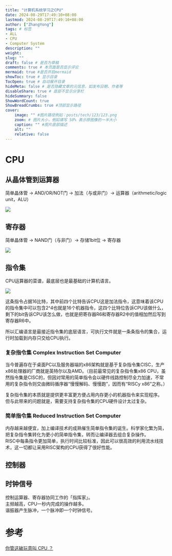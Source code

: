 ```yaml
---
title: "计算机系统学习之CPU"
date: 2024-08-29T17:49:10+08:00
lastmod: 2024-08-29T17:49:10+08:00
author: ["ZhangYong"]
tags: # 标签
- ALL
- CPU
- Computer System
description: ""
weight:
slug: ""
draft: false # 是否为草稿
comments: true # 本页面是否显示评论
mermaid: true #是否开启mermaid
showToc: true # 显示目录
TocOpen: true # 自动展开目录
hideMeta: false # 是否隐藏文章的元信息，如发布日期、作者等
disableShare: true # 底部不显示分享栏
hideSummary: false
ShowWordCount: true
ShowBreadCrumbs: true #顶部显示路径
cover:
    image: "" #图片路径例如：posts/tech/123/123.png
    zoom: # 图片大小，例如填写 50% 表示原图像的一半大小
    caption: "" #图片底部描述
    alt: ""
    relative: false 
---
```

# CPU

## 从晶体管到运算器

简单晶体管 -> AND/OR/NOT门 -> 加法（与或非门）-> 运算器（arithmetic/logic unit，ALU）

![](/images/CPU/jingtiguan.png)

## 寄存器

简单晶体管 -> NAND门（与非门）-> 存储1bit位 -> 寄存器

![](/images/CPU/jicunqi.png)

## 指令集

CPU运算器的菜谱，最底层也是最基础的计算机语言。

![](/images/CPU/zhilingji.png)

这条指令占据16比特，其中前四个比特告诉CPU这是加法指令，这意味着该CPU的指令集中可以包含2^4也就是16个机器指令，这四个比特位告诉CPU该做什么，剩下的bit告诉CPU该怎么做，也就是把寄存器R6和寄存器R2中的值相加然后写到寄存器R6中。

所以汇编语言是最接近指令集的底层语言，可执行文件就是一条条指令的集合，运行时加载到内存只交给CPU执行。

### 复杂指令集 Complex Instruction Set Computer

当今普遍存在于桌面PC以及服务器端的x86架构就是基于复杂指令集CISC，生产x86处理器的厂商就是英特尔以及AMD。（目前最常见的复杂指令集x86 CPU，虽然指令集是CISC的，但因对常用的简单指令会以硬件线路控制尽全力加速，不常用的复杂指令则交由微码循序器“慢慢解码、慢慢跑”，因而有“RISCy x86”之称。）    

复杂指令集的本质就是提供更丰富更方便占用内存更小的机器指令来实现程序。     
但与此带来的问题就是，需要支持复杂指令集的CPU硬件设计太过复杂。       

### 简单指令集 Reduced Instruction Set Computer

内存越来越便宜，加上编译技术的成熟催生简单指令集的诞生。科学家化繁为简，把复杂指令集转化为更小的简单指令集，转而让编译器去组合复杂操作。        
RISC中每条指令更加简单，执行时间比较标准，因此可以很高效的利用流水线技术，这一切都让采用RISC架构的CPU获得了很好性能。


## 控制器


## 时钟信号

控制运算器、寄存器协同工作的「指挥家」。    
主频越高，CPU一秒内完成的操作越多。     
谐振器产生脉冲，一个脉冲即一个时钟信号。

# 参考

[你管这破玩意叫 CPU ？](https://mp.weixin.qq.com/s?__biz=Mzg4OTYzODM4Mw==&mid=2247485736&idx=1&sn=a70558b5200e840ef251e19a2eef099b&chksm=cfe995a8f89e1cbe8fab1240515f35ec90fb520d122ec60761b71a8664ae3af390689be370aa#rd)




